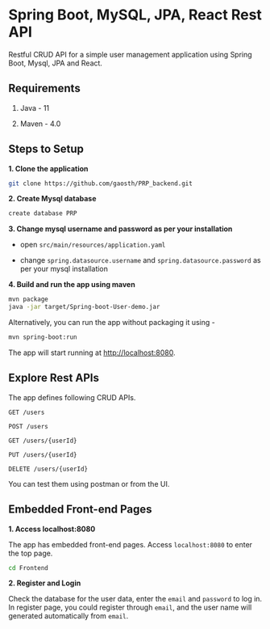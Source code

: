# Spring Boot, MySQL, JPA, React Rest API

Restful CRUD API for a simple user management application using Spring Boot, Mysql, JPA and React.

## Requirements

1. Java - 11

2. Maven - 4.0

## Steps to Setup

**1. Clone the application**

```bash
git clone https://github.com/gaosth/PRP_backend.git
```

**2. Create Mysql database**
```bash
create database PRP
```

**3. Change mysql username and password as per your installation**

+ open `src/main/resources/application.yaml`

+ change `spring.datasource.username` and `spring.datasource.password` as per your mysql installation

**4. Build and run the app using maven**

```bash
mvn package
java -jar target/Spring-boot-User-demo.jar
```

Alternatively, you can run the app without packaging it using -

```bash
mvn spring-boot:run
```

The app will start running at <http://localhost:8080>.

## Explore Rest APIs

The app defines following CRUD APIs.

    GET /users
    
    POST /users
    
    GET /users/{userId}
    
    PUT /users/{userId}
    
    DELETE /users/{userId}

You can test them using postman or from the UI.

## Embedded Front-end Pages

**1. Access localhost:8080**

The app has embedded front-end pages. Access `localhost:8080` to enter the top page.

```bash
cd Frontend
```

**2. Register and Login**

Check the database for the user data, enter the `email` and `password` to log in. In register page, you could register through `email`, and the user name will generated automatically from `email`.


